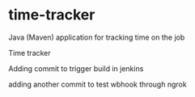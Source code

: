 # time-tracker
Java (Maven) application for tracking time on the job

Time tracker

Adding commit to trigger build in jenkins

adding another commit to test wbhook through ngrok
